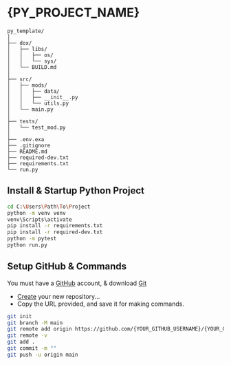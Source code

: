 # {PY_PROJECT_NAME}

```plaintext
py_template/
│
├── dox/
│   ├── libs/
│   │   ├── os/
│   │   └── sys/
│   └── BUILD.md
│
├── src/
│   ├── mods/
│   │   ├── data/
│   │   ├── __init__.py
│   │   └── utils.py
│   └── main.py
│
├── tests/
│   └── test_mod.py
│
├── .env.exa
├── .gitignore
├── README.md
├── required-dev.txt
├── requirements.txt
└── run.py
```

## Install & Startup Python Project

```bash
cd C:\Users\Path\To\Project
python -m venv venv
venv\Scripts\activate
pip install -r requirements.txt
pip install -r required-dev.txt
python -m pytest
python run.py
```

## Setup GitHub & Commands

You must have a [GitHub](https://github.com/) account, & download [Git](https://git-scm.com/downloads)

- [Create](https://github.com/new) your new repository...
- Copy the URL provided, and save it for making commands.

```bash
git init
git branch -M main
git remote add origin https://github.com/{YOUR_GITHUB_USERNAME}/{YOUR_GITHUB_REPONAME}.git
git remote -v
git add .
git commit -m ""
git push -u origin main
```
